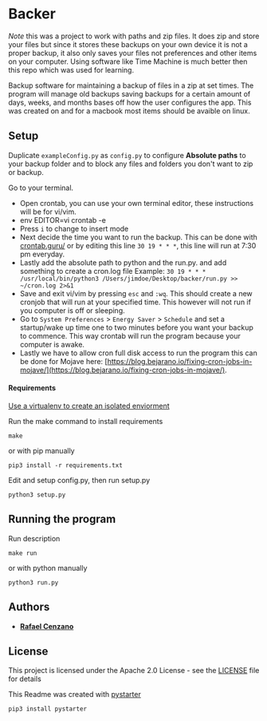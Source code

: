 # Backer

*Note* this was a project to work with paths and zip files. It does zip and store your files but since it stores these backups on your own device it is not a proper backup, it also only saves your files not preferences and other items on your computer. Using software like Time Machine is much better then this repo which was used for learning.

Backup software for maintaining a backup of files in a zip at set times. The program will manage old backups saving backups for a certain amount of days, weeks, and months bases off how the user configures the app. This was created on and for a macbook most items should be avaible on linux.

## Setup

Duplicate `exampleConfig.py` as `config.py` to configure **Absolute paths** to your backup folder and to block any files and folders you don't want to zip or backup.

Go to your terminal.
- Open crontab, you can use your own terminal editor, these instructions will be for vi/vim.
- env EDITOR=vi crontab -e
- Press `i` to change to insert mode
- Next decide the time you want to run the backup. This can be done with [crontab.guru/](https://crontab.guru/) or by editing this line `30 19 * * *`, this line will run at 7:30 pm everyday.
- Lastly add the absolute path to python and the run.py. and add something to create a cron.log file Example: `30 19 * * * /usr/local/bin/python3 /Users/jimdoe/Desktop/backer/run.py >> ~/cron.log 2>&1`
- Save and exit vi/vim by pressing `esc` and `:wq`. This should create a new cronjob that will run at your specified time. This however will not run if you computer is off or sleeping.
- Go to `System Preferences` > `Energy Saver` > `Schedule` and set a startup/wake up time one to two minutes before you want your backup to commence. This way crontab will run the program because your computer is awake.
- Lastly we have to allow cron full disk access to run the program this can be done for Mojave here: [https://blog.bejarano.io/fixing-cron-jobs-in-mojave/](https://blog.bejarano.io/fixing-cron-jobs-in-mojave/).

#### Requirements

[Use a virtualenv to create an isolated enviorment](https://virtualenv.pypa.io/en/latest/)

Run the make command to install requirements

```
make
```

or with pip manually

```
pip3 install -r requirements.txt
```

Edit and setup config.py, then run setup.py

```
python3 setup.py
```

## Running the program

Run description

```
make run
```

or with python manually

```
python3 run.py
```

## Authors

* [**Rafael Cenzano**](https://github.com/RafaelCenzano)

## License

This project is licensed under the Apache 2.0 License - see the [LICENSE](LICENSE) file for details


This Readme was created with [pystarter](https://github.com/RafaelCenzano/PyStarter)

```
pip3 install pystarter
```
